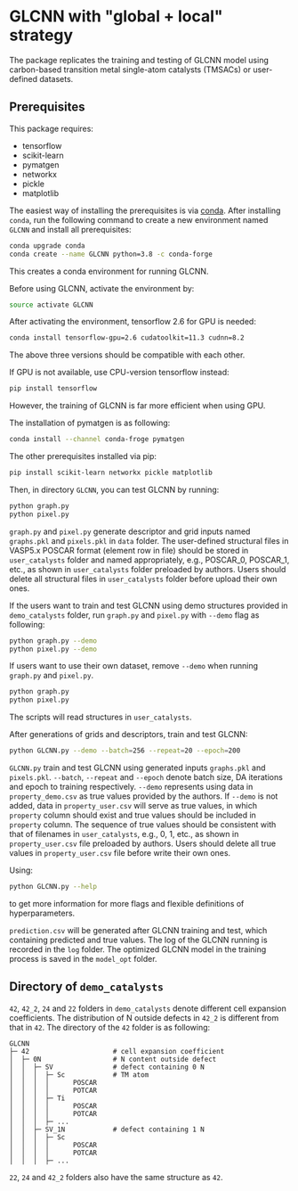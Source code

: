 # GLCNN with "global + local" strategy
 
The package replicates the training and testing of GLCNN model 
using carbon-based transition metal single-atom catalysts (TMSACs) or user-defined datasets.

##  Prerequisites

This package requires:

- tensorflow
- scikit-learn
- pymatgen
- networkx
- pickle
- matplotlib

The easiest way of installing the prerequisites is via [conda](https://www.anaconda.com). 
After installing `conda`, run the following command to create a new environment named `GLCNN` 
and install all prerequisites:

```bash
conda upgrade conda
conda create --name GLCNN python=3.8 -c conda-forge
```

This creates a conda environment for running GLCNN. 

Before using GLCNN, activate the environment by:

```bash
source activate GLCNN
```

After activating the environment, tensorflow 2.6 for GPU is needed:

```bash
conda install tensorflow-gpu=2.6 cudatoolkit=11.3 cudnn=8.2
```

The above three versions should be compatible with each other.

If GPU is not available, use CPU-version tensorflow instead:

```bash
pip install tensorflow
```

However, the training of GLCNN is far more efficient when using GPU.

The installation of pymatgen is as following:

```bash
conda install --channel conda-froge pymatgen
```

The other prerequisites installed via pip:

```bash
pip install scikit-learn networkx pickle matplotlib
```

Then, in directory `GLCNN`, you can test GLCNN by running:

```bash
python graph.py
python pixel.py
```

`graph.py` and `pixel.py` generate descriptor and grid inputs named `graphs.pkl` and `pixels.pkl` in `data` folder.
The user-defined structural files in VASP5.x POSCAR format (element row in file) should be 
stored in `user_catalysts` folder and named appropriately, e.g., POSCAR_0, POSCAR_1, etc., 
as shown in `user_catalysts` folder preloaded by authors.
Users should delete all structural files in `user_catalysts` folder before upload their own ones.

If the users want to train and test GLCNN using demo structures provided in `demo_catalysts` folder,
run `graph.py` and `pixel.py` with `--demo` flag as following:

```bash
python graph.py --demo
python pixel.py --demo
```

If users want to use their own dataset, remove `--demo` when running `graph.py` and `pixel.py`.

```bash
python graph.py
python pixel.py
```

The scripts will read structures in `user_catalysts`.

After generations of grids and descriptors, train and test GLCNN:

```bash
python GLCNN.py --demo --batch=256 --repeat=20 --epoch=200
```

`GLCNN.py` train and test GLCNN using generated inputs `graphs.pkl` and `pixels.pkl`. 
`--batch`, `--repeat` and `--epoch` denote batch size, DA iterations and epoch to training respectively.
`--demo` represents using data in `property_demo.csv` as true values provided by the authors.
If `--demo` is not added, data in `property_user.csv` will serve as true values, 
in which `property` column should exist and true values should be included in `property` column.
The sequence of true values should be consistent with that of filenames in `user_catalysts`, e.g., 0, 1, etc.,
as shown in `property_user.csv` file preloaded by authors.
Users should delete all true values in `property_user.csv` file before write their own ones.

Using:
```bash
python GLCNN.py --help
```
to get more information for more flags and flexible definitions of hyperparameters.

`prediction.csv` will be generated after GLCNN training and test, which containing predicted and true values.
The log of the GLCNN running is recorded in the `log` folder. 
The optimized GLCNN model in the training process is saved in the `model_opt` folder. 

## Directory of `demo_catalysts`
`42`, `42_2`, `24` and `22` folders in `demo_catalysts` denote different cell expansion coefficients. 
The distribution of N outside defects in `42_2` is different from that in `42`. 
The directory of the `42` folder is as following:

```
GLCNN
├─ 42                     # cell expansion coefficient
│  ├─ 0N                  # N content outside defect
│  │  ├─ SV               # defect containing 0 N
│  │  │  ├─ Sc            # TM atom
│  │  │  │      POSCAR
│  │  │  │      POTCAR
│  │  │  ├─ Ti
│  │  │  │      POSCAR
│  │  │  │      POTCAR
│  │  │  ├─ ...
│  │  ├─ SV_1N            # defect containing 1 N
│  │  │  ├─ Sc
│  │  │  │      POSCAR
│  │  │  │      POTCAR
│  │  │  ├─ ...
```

`22`, `24` and `42_2` folders also have the same structure as `42`.
